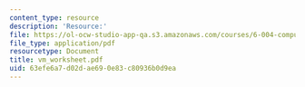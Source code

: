 ```yaml
---
content_type: resource
description: 'Resource:'
file: https://ol-ocw-studio-app-qa.s3.amazonaws.com/courses/6-004-computation-structures-spring-2017/63efe6a7d02dae690e83c80936b0d9ea_vm_worksheet.pdf
file_type: application/pdf
resourcetype: Document
title: vm_worksheet.pdf
uid: 63efe6a7-d02d-ae69-0e83-c80936b0d9ea
---
```

